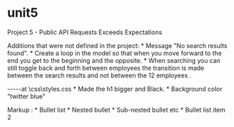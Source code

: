 # unit5

Project 5 - Public API Requests Exceeds Expectations

Additions that were not defined in the project: 
	* Message "No search results found". 
	* Create a loop in the model so that when you move forward to the end you get to the beginning and the opposite. 
	* When searching you can still toggle back and forth between employees the transition is made between the search results and not between the 12 employees .

-----at \css\styles.css
	* Made the h1 bigger and Black.
	* Background color "twitter blue"



Markup : * Bullet list
              * Nested bullet
                  * Sub-nested bullet etc
          * Bullet list item 2